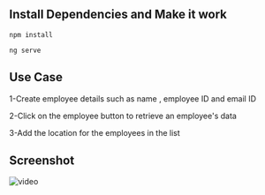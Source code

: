 ## Install Dependencies and Make it work

`npm install`

`ng serve`



## Use Case 

1-Create employee details such as name , employee ID and email ID

2-Click on the employee button to retrieve an employee's data

3-Add the location for the employees in the list

## Screenshot 

![video](last1(1).gif)

